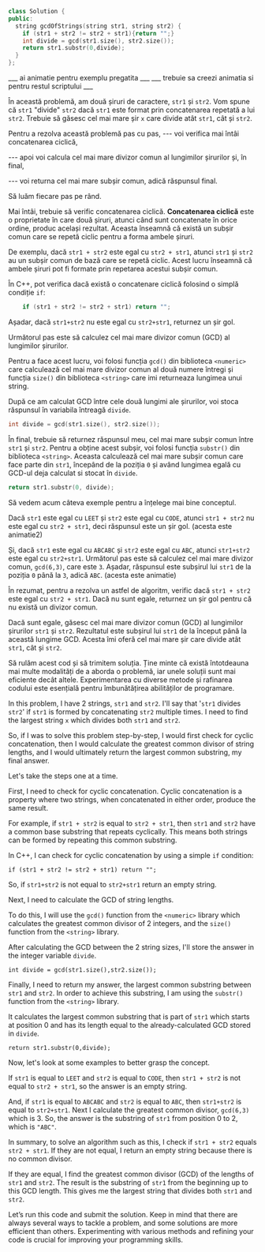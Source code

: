 ```cpp
class Solution {
public:
  string gcdOfStrings(string str1, string str2) {
    if (str1 + str2 != str2 + str1){return "";}
  	int divide = gcd(str1.size(), str2.size());
    return str1.substr(0,divide);
  }
};
```


___ ai animatie pentru exemplu pregatita ___ 
___ trebuie sa creezi animatia si pentru restul scriptului ___

În această problemă, am două șiruri de caractere, `str1` și `str2`.
Vom spune că `str1` "divide" `str2` dacă `str1` este format prin concatenarea repetată a lui `str2`.
Trebuie să găsesc cel mai mare șir `x` care divide atât `str1`, cât și `str2`.

Pentru a rezolva această problemă pas cu pas, 
--- voi verifica mai întâi concatenarea ciclică, 

--- apoi voi calcula cel mai mare divizor comun al lungimilor șirurilor și, în final, 

--- voi returna cel mai mare subșir comun, adică răspunsul final.

Să luăm fiecare pas pe rând.

Mai întâi, trebuie să verific concatenarea ciclică.
**Concatenarea ciclică** este o proprietate în care două șiruri, atunci când sunt concatenate în orice ordine, produc același rezultat.
Aceasta înseamnă că există un subșir comun care se repetă ciclic pentru a forma ambele șiruri.

De exemplu, dacă `str1 + str2` este egal cu `str2 + str1`, atunci `str1` și `str2` au un subșir comun de bază care se repetă ciclic.
Acest lucru înseamnă că ambele șiruri pot fi formate prin repetarea acestui subșir comun.

În C++, pot verifica dacă există o concatenare ciclică folosind o simplă condiție `if`:

```cpp
    if (str1 + str2 != str2 + str1) return "";
```

Așadar, dacă `str1+str2` nu este egal cu `str2+str1`, returnez un șir gol.

Următorul pas este să calculez cel mai mare divizor comun (GCD) al lungimilor șirurilor.

Pentru a face acest lucru, voi folosi funcția `gcd()` din biblioteca `<numeric>` care calculează cel mai mare divizor comun al două numere întregi și funcția `size()` din biblioteca `<string>` care imi returneaza lungimea unui string.

După ce am calculat GCD între cele două lungimi ale șirurilor, voi stoca răspunsul în variabila întreagă `divide`.

```cpp
int divide = gcd(str1.size(), str2.size());
```

În final, trebuie să returnez răspunsul meu, cel mai mare subșir comun între `str1` și `str2`.
Pentru a obține acest subșir, voi folosi funcția `substr()` din biblioteca `<string>`.
Aceasta calculează cel mai mare subșir comun care face parte din `str1`, începând de la poziția `0` și având lungimea egală cu GCD-ul deja calculat si stocat în `divide`.

```cpp
return str1.substr(0, divide);
```

Să vedem acum câteva exemple pentru a înțelege mai bine conceptul.

Dacă `str1` este egal cu `LEET` și `str2` este egal cu `CODE`, atunci `str1 + str2` nu este egal cu `str2 + str1`, deci răspunsul este un șir gol. (acesta este animatie2)

Și, dacă `str1` este egal cu `ABCABC` și `str2` este egal cu `ABC`, atunci `str1+str2` este egal cu `str2+str1`. Următorul pas este să calculez cel mai mare divizor comun, `gcd(6,3)`, care este `3`. Așadar, răspunsul este subșirul lui `str1` de la poziția `0` până la `3`, adică `ABC`. (acesta este animatie)

În rezumat, pentru a rezolva un astfel de algoritm, verific dacă `str1 + str2` este egal cu `str2 + str1`. Dacă nu sunt egale, returnez un șir gol pentru că nu există un divizor comun.

Dacă sunt egale, găsesc cel mai mare divizor comun (GCD) al lungimilor șirurilor `str1` și `str2`. 
Rezultatul este subșirul lui `str1` de la început până la această lungime GCD.
Acesta îmi oferă cel mai mare șir care divide atât `str1`, cât și `str2`.

Să rulăm acest cod și să trimitem soluția.
Ține minte că există întotdeauna mai multe modalități de a aborda o problemă, iar unele soluții sunt mai eficiente decât altele.
Experimentarea cu diverse metode și rafinarea codului este esențială pentru îmbunătățirea abilităților de programare.




In this problem, I have 2 strings, `str1` and `str2`. I'll say that '`str1` divides `str2`' if `str1` is formed by concatenating `str2` multiple times. I need to find the largest string `x` which divides both `str1` and `str2`.

So, if I was to solve this problem step-by-step, I would first check for cyclic concatenation, then I would calculate the greatest common divisor of string lengths, and I would ultimately return the largest common substring, my final answer.

Let's take the steps one at a time.

First, I need to check for cyclic concatenation. Cyclic concatenation is a property where two strings, when concatenated in either order, produce the same result. 

For example, if `str1 + str2` is equal to `str2 + str1`, then `str1` and `str2` have a common base substring that repeats cyclically. This means both strings can be formed by repeating this common substring. 

In C++, I can check for cyclic concatenation by using a simple `if` condition:

`if (str1 + str2 != str2 + str1) return "";`

So, if `str1+str2` is not equal to `str2+str1` return an empty string.

Next, I need to calculate the GCD of string lengths. 

To do this, I will use the `gcd()` function from the `<numeric>` library which calculates the greatest common divisor of 2 integers, and the `size()` function from the `<string>` library. 

After calculating the GCD between the 2 string sizes, I'll store the answer in the integer variable `divide`.

`int divide = gcd(str1.size(),str2.size());`

Finally, I need to return my answer, the largest common substring between `str1` and `str2`. In order to achieve this substring, I am using the `substr()` function from the `<string>` library. 

It calculates the largest common substring that is part of `str1` which starts at position 0 and has its length equal to the already-calculated GCD stored in `divide`.

`return str1.substr(0,divide);`

Now, let's look at some examples to better grasp the concept.

If `str1` is equal to `LEET` and `str2` is equal to `CODE`, then `str1 + str2` is not equal to `str2 + str1`, so the answer is an empty string.

And, if `str1` is equal to `ABCABC` and `str2` is equal to `ABC`, then `str1+str2` is equal to `str2+str1`. Next I calculate the greatest common divisor, `gcd(6,3)` which is 3. So, the answer is the substring of `str1` from position 0 to 2, which is `"ABC"`.

In summary, to solve an algorithm such as this, I check if `str1 + str2` equals `str2 + str1`. If they are not equal, I return an empty string because there is no common divisor. 

If they are equal, I find the greatest common divisor (GCD) of the lengths of `str1` and `str2`. The result is the substring of `str1` from the beginning up to this GCD length. This gives me the largest string that divides both `str1` and `str2`.

Let’s run this code and submit the solution. Keep in mind that there are always several ways to tackle a problem, and some solutions are more efficient than others. Experimenting with various methods and refining your code is crucial for improving your programming skills.